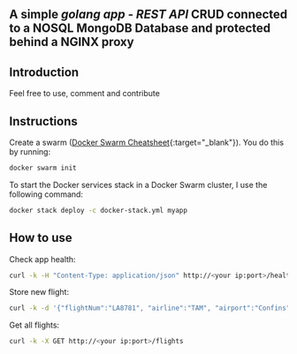 ## A simple *golang app - REST API* CRUD connected to a NOSQL MongoDB Database and protected behind a NGINX proxy

## Introduction

Feel free to use, comment and contribute


## Instructions

Create a swarm ([Docker Swarm Cheatsheet](https://medium.com/@codingfriend/docker-swarm-cheatsheet-22665e3278b1){:target="_blank"}). You do this by running:

```bash
docker swarm init
```

To start the Docker services stack in a Docker Swarm cluster, I use the following command:

```bash
docker stack deploy -c docker-stack.yml myapp
```

## How to use

Check app health:

```bash
curl -k -H "Content-Type: application/json" http://<your ip:port>/health
```

Store new flight:

```bash
curl -k -d '{"flightNum":"LA8781", "airline":"TAM", "airport":"Confins", "status":"Confirmed", "expected":"20180713083500", "confirmed":"20180713083500"}' -H "Content-Type: application/json" -X POST http://<your ip:port>/flights
```

Get all flights:

```bash
curl -k -X GET http://<your ip:port>/flights
```
